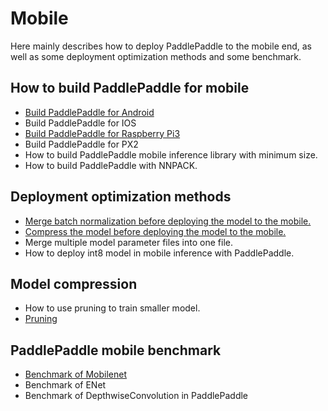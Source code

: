 # Mobile

Here mainly describes how to deploy PaddlePaddle to the mobile end, as well as some deployment optimization methods and some benchmark.

## How to build PaddlePaddle for mobile
- [Build PaddlePaddle for Android](https://github.com/PaddlePaddle/Paddle/blob/develop/doc/howto/cross_compiling/cross_compiling_for_android_cn.md)
- Build PaddlePaddle for IOS
- [Build PaddlePaddle for Raspberry Pi3](https://github.com/PaddlePaddle/Paddle/blob/develop/doc/howto/cross_compiling/cross_compiling_for_raspberry_cn.md)
- Build PaddlePaddle for PX2
- How to build PaddlePaddle mobile inference library with minimum size.
- How to build PaddlePaddle with NNPACK.

## Deployment optimization methods
- [Merge batch normalization before deploying the model to the mobile.](./tool/merge_batch_normalization/README.md)
- [Compress the model before deploying the model to the mobile.](./tool/rounding/README.md)
- Merge multiple model parameter files into one file.
- How to deploy int8 model in mobile inference with PaddlePaddle.

## Model compression
- How to use pruning to train smaller model.
- [Pruning](./model_compression/flowers102/README.md)

## PaddlePaddle mobile benchmark
- [Benchmark of Mobilenet](./benchmark/README.md)
- Benchmark of ENet
- Benchmark of DepthwiseConvolution in PaddlePaddle